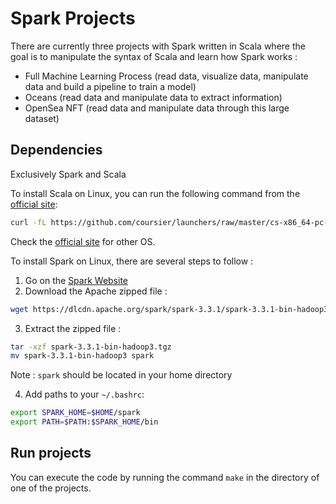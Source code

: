 # Spark Projects

There are currently three projects with Spark written in Scala where the goal is to manipulate the syntax of Scala and learn how Spark works :
- Full Machine Learning Process (read data, visualize data, manipulate data and build a pipeline to train a model)
- Oceans (read data and manipulate data to extract information)
- OpenSea NFT (read data and manipulate data through this large dataset)

## Dependencies

Exclusively Spark and Scala

To install Scala on Linux, you can run the following command from the [official site](https://www.scala-lang.org/download/):

```sh
curl -fL https://github.com/coursier/launchers/raw/master/cs-x86_64-pc-linux.gz | gzip -d > cs && chmod +x cs && ./cs setup
```

Check the [official site](https://www.scala-lang.org/download/) for other OS.

To install Spark on Linux, there are several steps to follow :

1. Go on the [Spark Website](https://spark.apache.org/downloads.html)
2. Download the Apache zipped file :

```sh
wget https://dlcdn.apache.org/spark/spark-3.3.1/spark-3.3.1-bin-hadoop3.tgz
```

3. Extract the zipped file :

```sh
tar -xzf spark-3.3.1-bin-hadoop3.tgz
mv spark-3.3.1-bin-hadoop3 spark
```

Note : `spark` should be located in your home directory

4. Add paths to your `~/.bashrc`:

```bash
export SPARK_HOME=$HOME/spark
export PATH=$PATH:$SPARK_HOME/bin
```

## Run projects

You can execute the code by running the command `make` in the directory of one of the projects.
